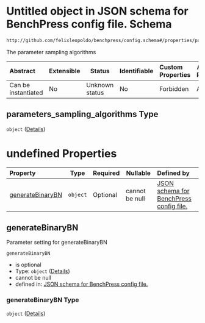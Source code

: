 # Untitled object in JSON schema for BenchPress config file. Schema

```txt
http://github.com/felixleopoldo/benchpress/config.schema#/properties/parameters_sampling_algorithms
```

The parameter sampling algorithms


| Abstract            | Extensible | Status         | Identifiable | Custom Properties | Additional Properties | Access Restrictions | Defined In                                                               |
| :------------------ | ---------- | -------------- | ------------ | :---------------- | --------------------- | ------------------- | ------------------------------------------------------------------------ |
| Can be instantiated | No         | Unknown status | No           | Forbidden         | Allowed               | none                | [config.schema.json\*](../out/config.schema.json "open original schema") |

## parameters_sampling_algorithms Type

`object` ([Details](config-properties-parameters_sampling_algorithms.md))

# undefined Properties

| Property                              | Type     | Required | Nullable       | Defined by                                                                                                                                                                                                               |
| :------------------------------------ | -------- | -------- | -------------- | :----------------------------------------------------------------------------------------------------------------------------------------------------------------------------------------------------------------------- |
| [generateBinaryBN](#generateBinaryBN) | `object` | Optional | cannot be null | [JSON schema for BenchPress config file.](config-definitions-generatebinarybn.md "http&#x3A;//github.com/felixleopoldo/benchpress/config.schema#/properties/parameters_sampling_algorithms/properties/generateBinaryBN") |

## generateBinaryBN

Parameter setting for generateBinaryBN


`generateBinaryBN`

-   is optional
-   Type: `object` ([Details](config-definitions-generatebinarybn.md))
-   cannot be null
-   defined in: [JSON schema for BenchPress config file.](config-definitions-generatebinarybn.md "http&#x3A;//github.com/felixleopoldo/benchpress/config.schema#/properties/parameters_sampling_algorithms/properties/generateBinaryBN")

### generateBinaryBN Type

`object` ([Details](config-definitions-generatebinarybn.md))
